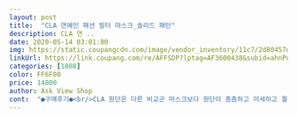 ```yaml
---
layout: post 
title:  "CLA 연예인 패션 필터 마스크_솔리드 패턴" 
description: CLA 연 ..
date: 2020-05-14 03:01:00 
img: https://static.coupangcdn.com/image/vendor_inventory/11c7/2d80457d75d66784dc7b12e79f47454a26c0f91488be5562badc08802199.jpg 
linkUrl: https://link.coupang.com/re/AFFSDP?lptag=AF3600438&subid=ahnPublicAsk&pageKey=1449115902&itemId=2495959394&vendorItemId=70302448408&traceid=V0-113-0943bad23b3db93a 
categories: [1008] 
color: FF6F00 
price: 14800 
author: Ask View Shop 
cont:  "●구매후기●<br/>CLA 원단은 다른 비교군 마스크보다 원단이 촘촘하고 미세하고 퀄리티가 좋은거 같아요.<br/><br/>▷ 가성비<br/>▷ 동종 브랜드 마스크 필터<br/>▷ 마감<br/>▷ 봉제선<br/>▷ 소재<br/>▷ 솔리드와 스퀘어의 차이<br/>▷ 착용감<br/>▷ 포장<br/>가격이 비싼만큼 비싼 값어치를 하는거 같아요 역시 중국산보다 국산이 최고인거 같습니다<br/>가장 스타일리시한 마스크를 꼼꼼하게 확인하고 구매해봤어요<br/>구매하게 되었는데<br/>귀도 전혀 안아프고요 사이즈도 제 얼굴에 딱맞고 좋아요 숨쉬는것도 불편함이 없구요<br/>귀아프다는 신랑에게 알맞는걸 찾다가<br/>나쁘지 않은거 같아요.<br/><br/>남자분들은 스퀘어 추천합니다.<br/><br/>단.<br/>.<br/>상품설명에 나오는 사진의 재질과 조금다른것 같아<br/>동종 브랜드 입체필터 사이즈가 괜찮아요<br/>마스크 여러가지를 구매해서 사용해봤는데요<br/>몇천원짜리 저가제품 살바엔 만원초반대 이제품을 사는게 더효율적이라고 생각합니다<br/>뭔가 다르겠죠?<br/>비슷한 다른마스크에 비해 가격대가 있는만큼<br/>빨아서도 쓸수있을꺼 같구요 암튼 좋은거 같아서 가족들 줄려고 3개 구매했어요<br/>사진에 첨부해 드렸는데 솔리드는.<br/>솔리드 원단<br/>솔리드 원단이 부들부들해요.<br/> 타사 마스크는 좀 빳뻣해서 네오프렌인가 싶은데 ( 혹은 스퐁지 같은것도 있다고 들었어요 ) 메우 매우 좋습니다.<br/><br/>스퀘어가 더 고급져보이긴하는데 취향차이얘요<br/>스퀘어는 약간 무광 재질에 스퀘어 패턴이 있어요<br/>얇은 단상자와 내부 파우치 포장으로 이루어져 있습니다.<br/><br/>얼굴에 닿는면이 까칠까칠 하지도 않고 부드러워요<br/>없다하네요^^<br/>여러개 시키시면 택배박스안에 얇은 단상자에 파우치가 여러개 들어서 옵니다.<br/> 단상자는 도화지 두께의.<br/>단상자예요.<br/><br/>요건 약간 의문이 가네요<br/>이제품은 고급소재?를 사용한거 같네요 <br/>일부 저가  ATB UV 마스크가 스폰지 같다던지 사이드 절개선이 살짝씩 마감처리가 덜 됐다던지 하는데 이 제품은 마감도 잘 돼있어요<br/>입체형.<br/> 평면형 둘 다 리뷰 남겨 놓았습니다<br/>작은체크모양에 원단이 다른것같았는데<br/>재봉선도 보이구... <br/>암튼 여러번 써보면<br/>저렴이들 여러개 사시는거보다 제대로 된 거 하나 사면 더 오래 쓰죠.<br/><br/>제가받은건 타 마스크원단과 비슷한느낌??<br/>즉 그냥 아무 무늬도 없는 원단이고요<br/>질 좋은 옷감같아요<br/>코오롱 ATB 원단입니다.<br/> 한참 뉴스에 나왔던 빨아쓰는 나노 마스크는 식약청에서 허가가 안 나고 있다는 뉴스를 들었어요.<br/> 그리고 최근 들어서 코오롱.<br/>삼성물산.<br/>동국등의 섬유회사에서 원사에 은나노 기술을 넣은 향균 마스크들을 출시하기 시작했어요.<br/> 가격이 천차만별인데 원단의 퀄리티 따라서 다른거 같아요.<br/> 그램수 별로 원단이 다르더라고요<br/>타 마스크들은 봉제선이 외부에 한 줄로 두텁게 돼 있는데 이 재품은 봉제선이.<br/>보이지 않습니다.<br/><br/>포장부터 다르네요ㅎ<br/>하나더 구매해야겠어요.<br/>.<br/><br/>하루종일 착용해도 아프지않고 김서림도<br/>하지만 3중 MB 가 맞을까 싶도록 얇은게 흠이예요<br/>" 
---
```

